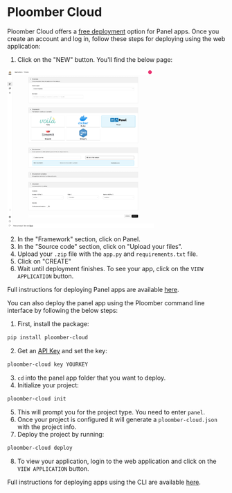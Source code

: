 # Ploomber Cloud

Ploomber Cloud offers a [free deployment](https://platform.ploomber.io) option for Panel apps. Once you create an account and log in, follow these steps for deploying using the web application:

1. Click on the "NEW" button. You'll find the below page:

<img src="../../_static/images/ploomber_deployment.png" style="width:67%"></img>

2. In the "Framework" section, click on Panel.
3. In the "Source code" section, click on "Upload your files".
4. Upload your `.zip` file with the `app.py` and `requirements.txt` file.
5. Click on "CREATE"
6. Wait until deployment finishes. To see your app, click on the `VIEW APPLICATION` button.


Full instructions for deploying Panel apps are available [here](https://docs.cloud.ploomber.io/en/latest/apps/panel.html).

You can also deploy the panel app using the Ploomber command line interface by following the below steps:

1. First, install the package:

```bash
pip install ploomber-cloud
```

2. Get an [API Key](https://docs.cloud.ploomber.io/en/latest/quickstart/apikey.html) and set the key:

```bash
ploomber-cloud key YOURKEY
```

3. `cd` into the panel app folder that you want to deploy.
4. Initialize your project:

```bash
ploomber-cloud init
```

5. This will prompt you for the project type. You need to enter `panel`.
6. Once your project is configured it will generate a `ploomber-cloud.json` with the project info.
7. Deploy the project by running:

```bash
ploomber-cloud deploy
```

8. To view your application, login to the web application and click on the `VIEW APPLICATION` button.

Full instructions for deploying apps using the CLI are available [here](https://docs.cloud.ploomber.io/en/latest/user-guide/cli.html).
